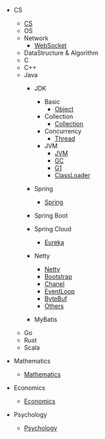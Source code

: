 
- CS
    - [CS](/docs/CS/CS.md)
    - OS
    - Network
        - [WebSocket](/docs/CS/CN/WebSocket.md)
    - DataStructure & Algorithm
    - C
    - C++
    - Java
        - JDK
          - Basic
            - [Object](/docs/CS/Java/JDK/Basic/Object.md)
          - Collection
            - [Collection](/docs/CS/Java/JDK/Collection/Collection.md)
          - Concurrency
            - [Thread](/docs/CS/Java/JDK/Concurrency/Thread.md)
          - JVM
            - [JVM](/docs/CS/Java/JDK/JVM/JVM.md)
            - [GC](/docs/CS/Java/JDK/JVM/GC.md)
            - [G1](/docs/CS/Java/JDK/JVM/G1.md)
            - [ClassLoader](/docs/CS/Java/JDK/JVM/ClassLoader.md)
        - Spring
          - [Spring](/docs/CS/Java/Spring/Spring.md)
        - Spring Boot
          
        - Spring Cloud
          - [Eureka](/docs/CS/Java/Spring/SpringCloud/Eureka.md)
        - Netty
            - [Netty](/docs/CS/Java/Netty/Netty.md)
            - [Bootstrap](/docs/CS/Java/Netty/Bootstrap.md)
            - [Chanel](/docs/CS/Java/Netty/Channel.md)
            - [EventLoop](/docs/CS/Java/Netty/EventLoop.md)
            - [ByteBuf](/docs/CS/Java/Netty/ByteBuf.md)
            - [Others](/docs/CS/Java/Netty/Others.md)
          
        - MyBatis
    - Go
    - Rust
    - Scala
    


    
- Mathematics
    - [Mathematics](/docs/Mathematics/Mathematics.md)
- Economics
    - [Economics](/docs/Economics/经济学导论.md)
- Psychology
    - [Psychology](/docs/Psychology/Psychology.md)
